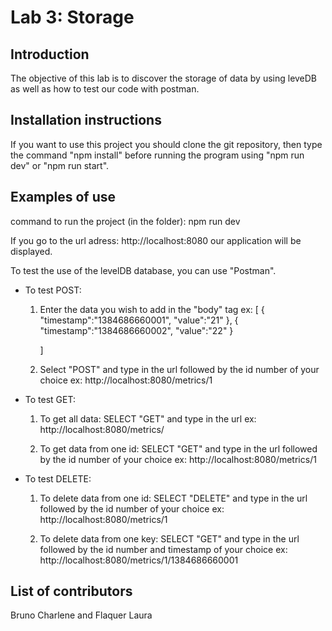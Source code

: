 # Lab 3: Storage

## Introduction

The objective of this lab is to discover the storage of data by using leveDB as well as how to test our code with postman.

## Installation instructions

If you want to use this project you should clone the git repository, then type the command "npm install" before running the program using "npm run dev" or "npm run start".

## Examples of use

command to run the project (in the folder): 
npm run dev

If you go to the url adress: 
http://localhost:8080 our application will be displayed.

To test the use of the levelDB database, you can use "Postman".

- To test POST: 
	1) Enter the data you wish to add in the "body" tag
		ex: [
  			{ "timestamp":"1384686660001", "value":"21" },
  			{ "timestamp":"1384686660002", "value":"22" }
	
		]
	2) Select "POST" and type in the url followed by the id number of your choice
     		ex: http://localhost:8080/metrics/1

- To test GET:
	1) To get all data: SELECT "GET" and type in the url
		ex: http://localhost:8080/metrics/

	2) To get data from one id: SELECT "GET" and type in the url followed by the id number of your choice
		ex: http://localhost:8080/metrics/1

- To test DELETE:
	1) To delete data from one id: SELECT "DELETE" and type in the url followed by the id number of your choice
		ex: http://localhost:8080/metrics/1

	2) To delete data from one key: SELECT "GET" and type in the url followed by the id number and timestamp of your choice 
		ex: http://localhost:8080/metrics/1/1384686660001


## List of contributors

Bruno Charlene and Flaquer Laura
